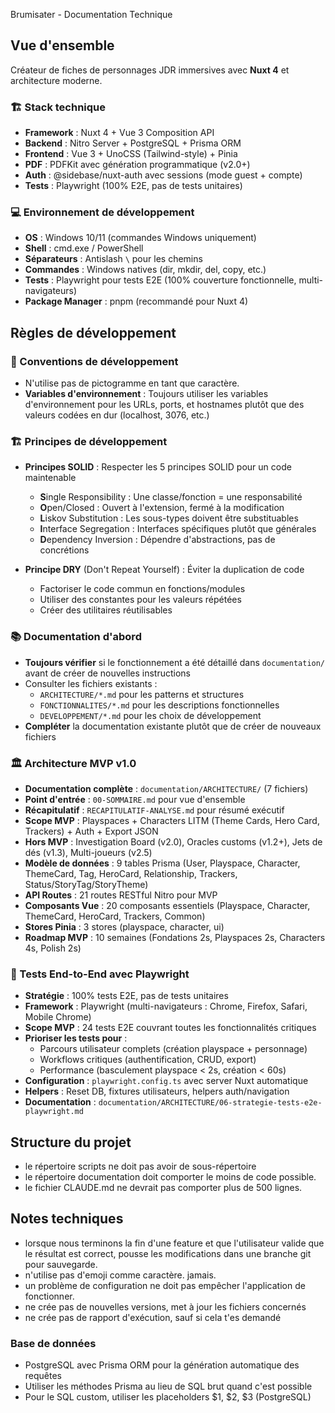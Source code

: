 Brumisater - Documentation Technique

## Vue d'ensemble

Créateur de fiches de personnages JDR immersives avec **Nuxt 4** et architecture moderne.

### 🏗️ Stack technique
- **Framework** : Nuxt 4 + Vue 3 Composition API
- **Backend** : Nitro Server + PostgreSQL + Prisma ORM
- **Frontend** : Vue 3 + UnoCSS (Tailwind-style) + Pinia
- **PDF** : PDFKit avec génération programmatique (v2.0+)
- **Auth** : @sidebase/nuxt-auth avec sessions (mode guest + compte)
- **Tests** : Playwright (100% E2E, pas de tests unitaires)

### 💻 Environnement de développement
- **OS** : Windows 10/11 (commandes Windows uniquement)
- **Shell** : cmd.exe / PowerShell
- **Séparateurs** : Antislash `\` pour les chemins
- **Commandes** : Windows natives (dir, mkdir, del, copy, etc.)
- **Tests** : Playwright pour tests E2E (100% couverture fonctionnelle, multi-navigateurs)
- **Package Manager** : pnpm (recommandé pour Nuxt 4)

## Règles de développement

### 📝 Conventions de développement
- N'utilise pas de pictogramme en tant que caractère.
- **Variables d'environnement** : Toujours utiliser les variables d'environnement pour les URLs, ports, et hostnames plutôt que des valeurs codées en dur (localhost, 3076, etc.)

### 🏗️ Principes de développement
- **Principes SOLID** : Respecter les 5 principes SOLID pour un code maintenable
  - **S**ingle Responsibility : Une classe/fonction = une responsabilité
  - **O**pen/Closed : Ouvert à l'extension, fermé à la modification
  - **L**iskov Substitution : Les sous-types doivent être substituables
  - **I**nterface Segregation : Interfaces spécifiques plutôt que générales
  - **D**ependency Inversion : Dépendre d'abstractions, pas de concrétions

- **Principe DRY** (Don't Repeat Yourself) : Éviter la duplication de code
  - Factoriser le code commun en fonctions/modules
  - Utiliser des constantes pour les valeurs répétées
  - Créer des utilitaires réutilisables

### 📚 Documentation d'abord
- **Toujours vérifier** si le fonctionnement a été détaillé dans `documentation/` avant de créer de nouvelles instructions
- Consulter les fichiers existants :
  - `ARCHITECTURE/*.md` pour les patterns et structures
  - `FONCTIONNALITES/*.md` pour les descriptions fonctionnelles
  - `DEVELOPPEMENT/*.md` pour les choix de développement
- **Compléter** la documentation existante plutôt que de créer de nouveaux fichiers

### 🏛️ Architecture MVP v1.0
- **Documentation complète** : `documentation/ARCHITECTURE/` (7 fichiers)
- **Point d'entrée** : `00-SOMMAIRE.md` pour vue d'ensemble
- **Récapitulatif** : `RECAPITULATIF-ANALYSE.md` pour résumé exécutif
- **Scope MVP** : Playspaces + Characters LITM (Theme Cards, Hero Card, Trackers) + Auth + Export JSON
- **Hors MVP** : Investigation Board (v2.0), Oracles customs (v1.2+), Jets de dés (v1.3), Multi-joueurs (v2.5)
- **Modèle de données** : 9 tables Prisma (User, Playspace, Character, ThemeCard, Tag, HeroCard, Relationship, Trackers, Status/StoryTag/StoryTheme)
- **API Routes** : 21 routes RESTful Nitro pour MVP
- **Composants Vue** : 20 composants essentiels (Playspace, Character, ThemeCard, HeroCard, Trackers, Common)
- **Stores Pinia** : 3 stores (playspace, character, ui)
- **Roadmap MVP** : 10 semaines (Fondations 2s, Playspaces 2s, Characters 4s, Polish 2s)

### 🧪 Tests End-to-End avec Playwright
- **Stratégie** : 100% tests E2E, pas de tests unitaires
- **Framework** : Playwright (multi-navigateurs : Chrome, Firefox, Safari, Mobile Chrome)
- **Scope MVP** : 24 tests E2E couvrant toutes les fonctionnalités critiques
- **Prioriser les tests pour** :
  - Parcours utilisateur complets (création playspace + personnage)
  - Workflows critiques (authentification, CRUD, export)
  - Performance (basculement playspace < 2s, création < 60s)
- **Configuration** : `playwright.config.ts` avec server Nuxt automatique
- **Helpers** : Reset DB, fixtures utilisateurs, helpers auth/navigation
- **Documentation** : `documentation/ARCHITECTURE/06-strategie-tests-e2e-playwright.md`

## Structure du projet
- le répertoire scripts ne doit pas avoir de sous-répertoire
- le répertoire documentation doit comporter le moins de code possible. 
- le fichier CLAUDE.md ne devrait pas comporter plus de 500 lignes. 

## Notes techniques
- lorsque nous terminons la fin d'une feature et que l'utilisateur valide que le résultat est correct, pousse les modifications dans une branche git pour sauvegarde. 
-  n'utilise pas d'emoji comme caractère. jamais. 
- un problème de configuration ne doit pas empêcher l'application de fonctionner.
- ne crée pas de nouvelles versions, met à jour les fichiers concernés
- ne crée pas de rapport d'exécution, sauf si cela t'es demandé

### Base de données
- PostgreSQL avec Prisma ORM pour la génération automatique des requêtes
- Utiliser les méthodes Prisma au lieu de SQL brut quand c'est possible
- Pour le SQL custom, utiliser les placeholders $1, $2, $3 (PostgreSQL)